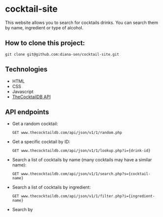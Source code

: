 # cocktail-site

This website allows you to search for cocktails drinks. You can search them by name, ingredient or type of alcohol.


## How to clone this project:

```
git clone git@github.com:diana-sen/cocktail-site.git
```

## Technologies

- HTML
- CSS
- Javascript
- [TheCocktailDB API](https://www.thecocktaildb.com/api.php)

## API endpoints

* Get a random cocktail:

  ```
  GET www.thecocktaildb.com/api/json/v1/1/random.php
  ```
* Get a specific cocktail by ID:

  ```
  GET www.thecocktaildb.com/api/json/v1/1/lookup.php?i={drink-id}
  ```
* Search a list of cocktails by name (many cocktails may have a similar name):

  ```
  GET www.thecocktaildb.com/api/json/v1/1/search.php?s={cocktail-name}
  ```
* Search a list of cocktails by ingredient:

  ```
  GET www.thecocktaildb.com/api/json/v1/1/filter.php?i={ingredient-name}
  ```

- Search by
